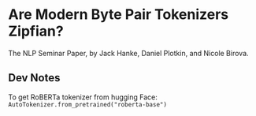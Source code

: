 # Are Modern Byte Pair Tokenizers Zipfian?

The NLP Seminar Paper, by Jack Hanke, Daniel Plotkin, and Nicole Birova.

## Dev Notes

To get RoBERTa tokenizer from hugging Face:
`AutoTokenizer.from_pretrained("roberta-base")`

